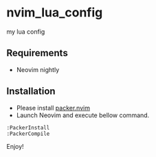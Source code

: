 # nvim_lua_config
my lua config

## Requirements

- Neovim nightly

## Installation

- Please install [packer.nvim](https://github.com/wbthomason/packer.nvim)
- Launch Neovim and execute bellow command.

```
:PackerInstall
:PackerCompile
```

Enjoy!
